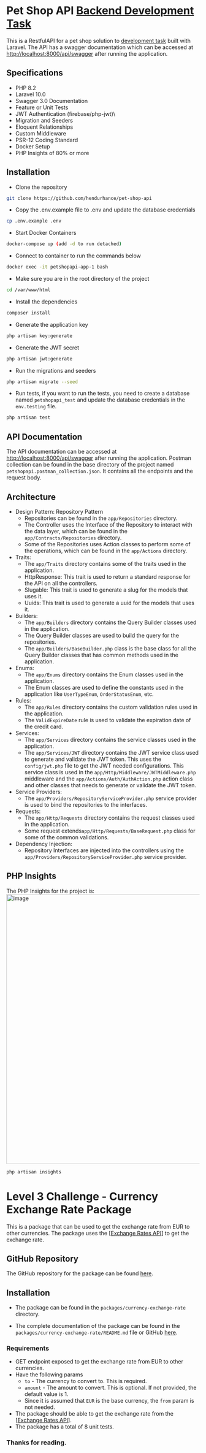 # Pet Shop API [Backend Development Task](https://buckhill.atlassian.net/wiki/spaces/BR/blog/2022/07/22/1690435585)
This is a RestfulAPI for a pet shop solution to [development task](https://buckhill.atlassian.net/wiki/spaces/BR/blog/2022/07/22/1690435585) built with Laravel. The API has a swagger documentation which can be accessed at [http://localhost:8000/api/swagger](http://localhost:8000/api/swagger) after running the application.

## Specifications
- PHP 8.2
- Laravel 10.0
- Swagger 3.0 Documentation
- Feature or Unit Tests
- JWT Authentication (firebase/php-jwt)\
- Migration and Seeders
- Eloquent Relationships
- Custom Middleware
- PSR-12 Coding Standard
- Docker Setup
- PHP Insights of 80% or more

## Installation
- Clone the repository
```bash
git clone https://github.com/hendurhance/pet-shop-api
```
- Copy the .env.example file to .env and update the database credentials
```bash
cp .env.example .env
```
- Start Docker Containers
```bash
docker-compose up (add -d to run detached)
```
- Connect to container to run the commands below
```bash
docker exec -it petshopapi-app-1 bash
```
- Make sure you are in the root directory of the project
```bash
cd /var/www/html
```
- Install the dependencies
```bash
composer install
```
- Generate the application key
```bash
php artisan key:generate
```
- Generate the JWT secret
```bash
php artisan jwt:generate
```
- Run the migrations and seeders
```bash
php artisan migrate --seed
```
- Run tests, if you want to run the tests, you need to create a database named `petshopapi_test` and update the database credentials in the `env.testing` file.
```bash
php artisan test
```

## API Documentation
The API documentation can be accessed at [http://localhost:8000/api/swagger](http://localhost:8000/api/swagger) after running the application. Postman collection can be found in the base directory of the project named `petshopapi.postman_collection.json`. It contains all the endpoints and the request body.

## Architecture
- Design Pattern: Repository Pattern
    - Repositories can be found in the `app/Repositories` directory.
    - The Controller uses the Interface of the Repository to interact with the data layer, which can be found in the `app/Contracts/Repositories` directory.
    - Some of the Repositories uses Action classes to perform some of the operations, which can be found in the `app/Actions` directory.
- Traits: 
    - The `app/Traits` directory contains some of the traits used in the application.
    - HttpResponse: This trait is used to return a standard response for the API on all the controllers.
    - Slugable: This trait is used to generate a slug for the models that uses it.
    - Uuids: This trait is used to generate a uuid for the models that uses it.
- Builders:
    - The `app/Builders` directory contains the Query Builder classes used in the application.
    - The Query Builder classes are used to build the query for the repositories.
    - The `app/Builders/BaseBuilder.php` class is the base class for all the Query Builder classes that has common methods used in the application.
- Enums:
    - The `app/Enums` directory contains the Enum classes used in the application.
    - The Enum classes are used to define the constants used in the application like `UserTypeEnum`, `OrderStatusEnum`, etc.
- Rules:
    - The `app/Rules` directory contains the custom validation rules used in the application.
    - The `ValidExpireDate` rule is used to validate the expiration date of the credit card.
- Services:
    - The `app/Services` directory contains the service classes used in the application.
    - The `app/Services/JWT` directory contains the JWT service class used to generate and validate the JWT token. This uses the `config/jwt.php` file to get the JWT needed configurations. This service class is used in the `app/Http/Middleware/JWTMiddleware.php` middleware and the `app/Actions/Auth/AuthAction.php` action class and other classes that needs to generate or validate the JWT token.
- Service Providers:
    - The `app/Providers/RepositoryServiceProvider.php` service provider is used to bind the repositories to the interfaces.
- Requests:
    - The `app/Http/Requests` directory contains the request classes used in the application.
    - Some request extends`app/Http/Requests/BaseRequest.php` class for some of the common validations.
- Dependency Injection:
    - Repository Interfaces are injected into the controllers using the `app/Providers/RepositoryServiceProvider.php` service provider.

## PHP Insights
The PHP Insights for the project is:
<img width="704" alt="image" src="https://user-images.githubusercontent.com/50846992/232543276-04cc4ac8-4cc7-41e2-863f-e49aba919f89.png">

``` bash
php artisan insights
```

# Level 3 Challenge - Currency Exchange Rate Package
This is a package that can be used to get the exchange rate from EUR to other currencies. The package uses the [[Exchange Rates API](https://www.ecb.europa.eu/stats/eurofxref/eurofxref-daily.xml)] to get the exchange rate.

## GitHub Repository
The GitHub repository for the package can be found [here](https://github.com/hendurhance/euro-currency-exchange).

## Installation

- The package can be found in the `packages/currency-exchange-rate` directory.

- The complete documentation of the package can be found in the `packages/currency-exchange-rate/README.md` file or GitHub [here](https://github.com/hendurhance/euro-currency-exchange/blob/main/README.md).

### Requirements
- GET endpoint exposed to get the exchange rate from EUR to other currencies.
- Have the following params
    - `to` - The currency to convert to. This is required.
    - `amount` - The amount to convert. This is optional. If not provided, the default value is 1.
    - Since it is assumed that `EUR` is the base currency, the `from` param is not needed.
- The package should be able to get the exchange rate from the [[Exchange Rates API](https://www.ecb.europa.eu/stats/eurofxref/eurofxref-daily.xml)].
- The package has a total of 8 unit tests.

### Thanks for reading.
